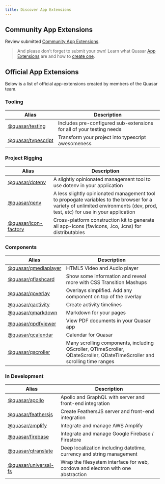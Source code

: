 ```yaml
---
title: Discover App Extensions
---
```


<app-extension-discover />

## Community App Extensions

Review submitted [Community App Extensions](https://github.com/quasarframework/quasar-awesome/blob/master/README.md#community-app-extensions).

> And please don't forget to submit your own! Learn what Quasar [App Extensions](/app-extensions/introduction) are and how to [create one](/app-extensions/development-guide/introduction).


## Official App Extensions
Below is a list of official app-extensions created by members of the Quasar team.

### Tooling

| Alias | Description |
| --- | --- |
| [@quasar/testing](https://github.com/quasarframework/quasar-testing) | Includes pre-configured sub-extensions for all of your testing needs |
| [@quasar/typescript](https://github.com/quasarframework/app-extension-typescript) | Transform your project into typescript awesomeness |

### Project Rigging

| Alias | Description |
| --- | --- |
| [@quasar/dotenv](https://github.com/quasarframework/app-extension-dotenv) | A slightly opinionated management tool to use dotenv in your application |
| [@quasar/qenv](https://github.com/quasarframework/app-extension-qenv) | A less slightly opinionated management tool to propogate variables to the browser for a variety of unlimited environments (dev, prod, test, etc) for use in your application |
| [@quasar/icon-factory](https://github.com/quasarframework/app-extension-icon-factory) | Cross-platform construction kit to generate all app-icons (favicons, .ico, .icns) for distributables |

### Components

| Alias | Description |
| --- | --- |
| [@quasar/qmediaplayer](https://github.com/quasarframework/app-extension-qmediaplayer) | HTML5 Video and Audio player |
| [@quasar/qflashcard](https://github.com/quasarframework/app-extension-qflashcard) | Show some information and reveal more with CSS Transition Mashups |
| [@quasar/qoverlay](https://github.com/quasarframework/app-extension-qoverlay) | Overlays simplified. Add any component on top of the overlay |
| [@quasar/qactivity](https://github.com/quasarframework/app-extension-qactivity) | Create activity timelines |
| [@quasar/qmarkdown](https://github.com/quasarframework/app-extension-qmarkdown) | Markdown for your pages |
| [@quasar/qpdfviewer](https://github.com/quasarframework/app-extension-qpdfviewer) | View PDF documents in your Quasar app |
| [@quasar/qcalendar](https://github.com/quasarframework/app-extension-qcalendar) | Calendar for Quasar |
| [@quasar/qscroller](https://github.com/quasarframework/app-extension-qscroller) | Many scrolling components, including QScroller, QTimeScroller, QDateScroller, QDateTimeScroller and scrolling time ranges |

### In Development

| Alias | Description |
| --- | --- |
| [@quasar/apollo](https://github.com/quasarframework/app-extension-graphql) | Apollo and GraphQL with server and front-end integration |
| [@quasar/feathersjs](https://github.com/quasarframework/app-extension-feathersjs) | Create FeathersJS server and front-end integration |
| [@quasar/amplify](https://github.com/quasarframework/app-extension-amplify) | Integrate and manage AWS Amplify |
| [@quasar/firebase](https://github.com/quasarframework/app-extension-firebase) | Integrate and manage Google Firebase / Firestore |
| [@quasar/qtranslate](https://github.com/quasarframework/app-extension-qtranslate) | Deep localization including datetime, currency and string management |
| [@quasar/universal-fs](https://github.com/quasarframework/app-extension-universal-fs) | Wrap the filesystem interface for web, cordova and electron with one abstraction |
